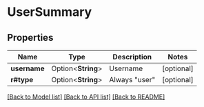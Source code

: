 # UserSummary

## Properties

Name | Type | Description | Notes
------------ | ------------- | ------------- | -------------
**username** | Option<**String**> | Username | [optional]
**r#type** | Option<**String**> | Always \"user\" | [optional]

[[Back to Model list]](../README.md#documentation-for-models) [[Back to API list]](../README.md#documentation-for-api-endpoints) [[Back to README]](../README.md)


